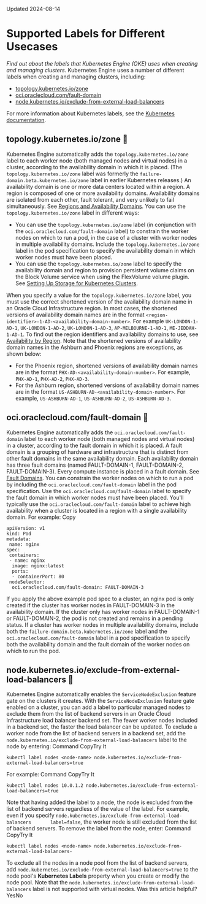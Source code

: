 Updated 2024-08-14
# Supported Labels for Different Usecases
_Find out about the labels that Kubernetes Engine (OKE) uses when creating and managing clusters._
Kubernetes Engine uses a number of different labels when creating and managing clusters, including:
  * [topology.kubernetes.io/zone](https://docs.oracle.com/en-us/iaas/Content/ContEng/Reference/contengsupportedlabelsusecases.htm#failure-domain)
  * [oci.oraclecloud.com/fault-domain](https://docs.oracle.com/en-us/iaas/Content/ContEng/Reference/contengsupportedlabelsusecases.htm#fault-domain)
  * [node.kubernetes.io/exclude-from-external-load-balancers](https://docs.oracle.com/en-us/iaas/Content/ContEng/Reference/contengsupportedlabelsusecases.htm#exclude-from-external-load-balancers)


For more information about Kubernetes labels, see the [Kubernetes documentation](https://kubernetes.io/docs/reference/kubernetes-api/labels-annotations-taints/).
## topology.kubernetes.io/zone 🔗 
Kubernetes Engine automatically adds the `topology.kubernetes.io/zone` label to each worker node (both managed nodes and virtual nodes) in a cluster, according to the availability domain in which it is placed. (The `topology.kubernetes.io/zone` label was formerly the `failure-domain.beta.kubernetes.io/zone` label in earlier Kubernetes releases.)
An availability domain is one or more data centers located within a region. A region is composed of one or more availability domains. Availability domains are isolated from each other, fault tolerant, and very unlikely to fail simultaneously. See [Regions and Availability Domains](https://docs.oracle.com/iaas/Content/General/Concepts/regions.htm).
You can use the `topology.kubernetes.io/zone` label in different ways:
  * You can use the `topology.kubernetes.io/zone` label (in conjunction with the `oci.oraclecloud.com/fault-domain` label) to constrain the worker nodes on which to run a pod, in the case of a cluster with worker nodes in multiple availability domains. Include the `topology.kubernetes.io/zone` label in the pod specification to specify the availability domain in which worker nodes must have been placed.
  * You can use the `topology.kubernetes.io/zone` label to specify the availability domain and region to provision persistent volume claims on the Block Volume service when using the FlexVolume volume plugin. See [Setting Up Storage for Kubernetes Clusters](https://docs.oracle.com/en-us/iaas/Content/ContEng/Tasks/contengcreatingpersistentvolumeclaim.htm#Creating_a_Persistent_Volume_Claim "Find out how to define and apply persistent volume claims to clusters you've created using Kubernetes Engine \(OKE\). With Oracle Cloud Infrastructure as the underlying IaaS provider, you can provision persistent volume claims by attaching volumes from the Block Volume service or by mounting file systems from the File Storage service.").


When you specify a value for the `topology.kubernetes.io/zone` label, you must use the correct shortened version of the availability domain name in an Oracle Cloud Infrastructure region. 
In most cases, the shortened versions of availability domain names are in the format `<region-identifier>-1-AD-<availability-domain-number>`. For example `UK-LONDON-1-AD-1`, `UK-LONDON-1-AD-2`, `UK-LONDON-1-AD-3`, `AP-MELBOURNE-1-AD-1`, `ME-JEDDAH-1-AD-1`. To find out the region identifiers and availability domains to use, see [Availability by Region](https://docs.oracle.com/en-us/iaas/Content/ContEng/Concepts/contengprerequisites.htm#regional-availability).
Note that the shortened versions of availability domain names in the Ashburn and Phoenix regions are exceptions, as shown below:
  * For the Phoenix region, shortened versions of availability domain names are in the format `PHX-AD-<availability-domain-number>`. For example, `PHX-AD-1`, `PHX-AD-2`, `PHX-AD-3`.
  * For the Ashburn region, shortened versions of availability domain names are in the format `US-ASHBURN-AD-<availability-domain-number>`. For example, `US-ASHBURN-AD-1`, `US-ASHBURN-AD-2`, `US-ASHBURN-AD-3`.


## oci.oraclecloud.com/fault-domain 🔗 
Kubernetes Engine automatically adds the `oci.oraclecloud.com/fault-domain` label to each worker node (both managed nodes and virtual nodes) in a cluster, according to the fault domain in which it is placed.
A fault domain is a grouping of hardware and infrastructure that is distinct from other fault domains in the same availability domain. Each availability domain has three fault domains (named FAULT-DOMAIN-1, FAULT-DOMAIN-2, FAULT-DOMAIN-3). Every compute instance is placed in a fault domain. See [Fault Domains](https://docs.oracle.com/iaas/Content/General/Concepts/regions.htm#fault).
You can constrain the worker nodes on which to run a pod by including the `oci.oraclecloud.com/fault-domain` label in the pod specification. Use the `oci.oraclecloud.com/fault-domain` label to specify the fault domain in which worker nodes must have been placed.
You'll typically use the `oci.oraclecloud.com/fault-domain` label to achieve high availability when a cluster is located in a region with a single availability domain.
For example:
Copy
```
apiVersion: v1
kind: Pod
metadata:
 name: nginx
spec:
 containers:
 - name: nginx
  image: nginx:latest
  ports:
  - containerPort: 80
 nodeSelector:
  oci.oraclecloud.com/fault-domain: FAULT-DOMAIN-3
```

If you apply the above example pod spec to a cluster, an nginx pod is only created if the cluster has worker nodes in FAULT-DOMAIN-3 in the availability domain. If the cluster only has worker nodes in FAULT-DOMAIN-1 or FAULT-DOMAIN-2, the pod is not created and remains in a pending status.
If a cluster has worker nodes in multiple availability domains, include both the `failure-domain.beta.kubernetes.io/zone` label and the `oci.oraclecloud.com/fault-domain` label in a pod specification to specify both the availability domain and the fault domain of the worker nodes on which to run the pod.
## node.kubernetes.io/exclude-from-external-load-balancers 🔗 
Kubernetes Engine automatically enables the `ServiceNodeExclusion` feature gate on the clusters it creates. With the `ServiceNodeExclusion` feature gate enabled on a cluster, you can add a label to particular managed nodes to exclude them from the list of backend servers in an Oracle Cloud Infrastructure load balancer backend set. The fewer worker nodes included in a backend set, the faster the load balancer can be updated.
To exclude a worker node from the list of backend servers in a backend set, add the `node.kubernetes.io/exclude-from-external-load-balancers` label to the node by entering:
Command
CopyTry It
```
kubectl label nodes <node-name> node.kubernetes.io/exclude-from-external-load-balancers=true
```

For example:
Command
CopyTry It
```
kubectl label nodes 10.0.1.2 node.kubernetes.io/exclude-from-external-load-balancers=true
```

Note that having added the label to a node, the node is excluded from the list of backend servers regardless of the value of the label. For example, even if you specify `node.kubernetes.io/exclude-from-external-load-balancers       label=false`, the worker node is still excluded from the list of backend servers.
To remove the label from the node, enter:
Command
CopyTry It
```
kubectl label nodes <node-name> node.kubernetes.io/exclude-from-external-load-balancers-
```

To exclude all the nodes in a node pool from the list of backend servers, add `node.kubernetes.io/exclude-from-external-load-balancers=true` to the node pool's **Kubernetes Labels** property when you create or modify the node pool.
Note that the `node.kubernetes.io/exclude-from-external-load-balancers` label is not supported with virtual nodes.
Was this article helpful?
YesNo

